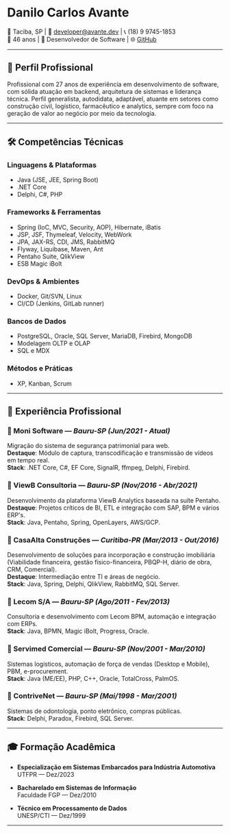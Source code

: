 # Danilo Carlos Avante

📍 Taciba, SP | 📧 developer@avante.dev | 📞 (18) 9 9745-1853  
🎂 46 anos | 💼 Desenvolvedor de Software | 🌐 [GitHub](https://github.com/avante)  

---

## 🧠 Perfil Profissional

Profissional com 27 anos de experiência em desenvolvimento de software, com sólida atuação em backend, arquitetura de sistemas e liderança técnica. Perfil generalista, autodidata, adaptável, atuante em setores como construção civil, logístico, farmacêutico e analytics, sempre com foco na geração de valor ao negócio por meio da tecnologia.

---

## 🛠️ Competências Técnicas

### Linguagens & Plataformas
- Java (JSE, JEE, Spring Boot)
- .NET Core
- Delphi, C#, PHP

### Frameworks & Ferramentas
- Spring (IoC, MVC, Security, AOP), Hibernate, iBatis
- JSP, JSF, Thymeleaf, Velocity, WebWork
- JPA, JAX-RS, CDI, JMS, RabbitMQ
- Flyway, Liquibase, Maven, Ant
- Pentaho Suite, QlikView
- ESB Magic iBolt

### DevOps & Ambientes
- Docker, Git/SVN, Linux
- CI/CD (Jenkins, GitLab runner)

### Bancos de Dados
- PostgreSQL, Oracle, SQL Server, MariaDB, Firebird, MongoDB
- Modelagem OLTP e OLAP
- SQL e MDX

### Métodos e Práticas
- XP, Kanban, Scrum  

---

## 🧪 Experiência Profissional

### 🔹 Moni Software — *Bauru-SP (Jun/2021 - Atual)*
Migração do sistema de segurança patrimonial para web.  
**Destaque**: Módulo de captura, transcodificação e transmissão de vídeos em tempo real.  
**Stack**: .NET Core, C#, EF Core, SignalR, ffmpeg, Delphi, Firebird.

### 🔹 ViewB Consultoria — *Bauru-SP (Nov/2016 - Abr/2021)*
Desenvolvimento da plataforma ViewB Analytics baseada na suíte Pentaho.  
**Destaque**: Projetos críticos de BI, ETL e integração com SAP, BPM e vários ERP's.  
**Stack**: Java, Pentaho, Spring, OpenLayers, AWS/GCP.

### 🔹 CasaAlta Construções — *Curitiba-PR (Mar/2013 - Out/2016)*
Desenvolvimento de soluções para incorporação e construção imobiliária (Viabilidade financeira, gestão físico-financeira, PBQP-H, diário de obra, CRM, Comercial).  
**Destaque**: Intermediação entre TI e áreas de negócio.  
**Stack**: Java, Spring, Delphi, QlikView, RabbitMQ, SQL Server.

### 🔹 Lecom S/A — *Bauru-SP (Ago/2011 - Fev/2013)*
Consultoria e desenvolvimento com Lecom BPM, automação e integração com ERPs.  
**Stack**: Java, BPMN, Magic iBolt, Progress, Oracle.

### 🔹 Servimed Comercial — *Bauru-SP (Nov/2001 - Mar/2010)*
Sistemas logísticos, automação de força de vendas (Desktop e Mobile), PBM, e-procurement.  
**Stack**: Java (ME/EE), PHP, C++, Oracle, TotalCross, PalmOS.

### 🔹 ContriveNet — *Bauru-SP (Mai/1998 - Mar/2001)*
Sistemas de odontologia, ponto eletrônico, compras públicas.  
**Stack**: Delphi, Paradox, Firebird, SQL Server.

---

## 🎓 Formação Acadêmica

- **Especialização em Sistemas Embarcados para Indústria Automotiva**  
  UTFPR — Dez/2023

- **Bacharelado em Sistemas de Informação**  
  Faculdade FGP — Dez/2010

- **Técnico em Processamento de Dados**  
  UNESP/CTI — Dez/1999

---
